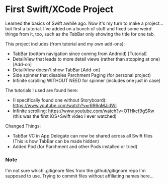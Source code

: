 # First Swift/XCode Project

Learned the basics of Swift awhile ago. Now it's my turn to make a project... but first a tutorial. I've added on a bunch of stuff and fixed some weird things from it, too, such as the TabBar only showing the title for one tab.

This project includes (from tutorial and my own add-ons):

- TabBar (bottom navigation since coming from Android) [Tutorial]
- DetailView that leads to more detail views (rather than stopping at one) [Add-on]
- DetailView doesn't show TabBar [Add-on]
- Side spinner that disables Parchment Paging (for personal project)
- Infinite scrolling WITHOUT NEED for spinner (includes one just in case)

The tutorials I used are found here:
- (I specifically found one without Storyboard): https://www.youtube.com/watch?v=r696qMJidWI
- Infinite scrolling: https://www.youtube.com/watch?v=OTHkcf9gSRw (this was the first iOS+Swift video I ever watched)

Changed Things:

- TabBar VC in App Delegate can now be shared across all Swift files (This is how TabBar can be made hidden)
- Added Pod (for Parchment and other Pods installed or tried)

### Note

I'm not sure which .gitignore files from the github/gitignore repo I'm supposed to use. Trying to commit files without affiliating names here...
